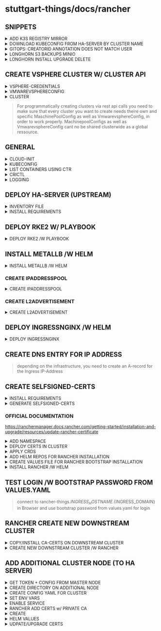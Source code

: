 # stuttgart-things/docs/rancher

## SNIPPETS

<details><summary>ADD K3S REGISTRY MIRROR</summary>

```bash
sudo cat << EOF > /etc/rancher/k3s/registries.yaml 
---
mirrors:
  docker.io:
    endpoint:
      - "https://docker.harbor.idp.example.dev"
EOF

sudo systemctl restart k3s
```

</details>


<details><summary>DOWNLOAD KUBECONFIG FROM HA-SERVER BY CLUSTER NAME</summary>

```bash
# GET CLUSTER ID
RANCHER_HOST=ui.rancher-mgmt.sthings-pve.labul.sva.de
CLUSTER_NAME=andre-dev
BEARER_TOKEN=token-88kns:tm... # GET FROM RANCHER UI
CLUSTERID=`curl -ks "https://${RANCHER_HOST}/v3/clusters/?name=${CLUSTER_NAME}" -H 'content-type: application/json' -H "Authorization: Bearer ${BEARER_TOKEN}" | jq -r .data[0].id`
echo "Cluster ID: ${CLUSTERID}"

# GET KUBECONFIG
curl -ks -X POST -H "Authorization: Bearer ${BEARER_TOKEN}" https://${RANCHER_HOST}/v3/clusters/${CLUSTERID}?action=generateKubeconfig | jq -r ".config"
```

</details>

<details><summary>GITOPS: CREATORID ANNOTATION DOES NOT MATCH USER</summary>

```bash
kubectl delete mutatingwebhookconfigurations rancher.cattle.io
kubectl delete validatingwebhookconfigurations rancher.cattle.io
kubectl -n cattle-system delete service webhook-service
```

</details>


<details><summary>LONGHORN S3 BACKUPS MINIO</summary>

```yaml
apiVersion: v1
data:
  AWS_ACCESS_KEY_ID: <BASE64-SECRET>
  AWS_CERT: <BASE64-SECRET>
  AWS_ENDPOINTS: aHR0cHM6Ly9hcnRpZmFjdHMuZ3VkZS5zdGhpbmdzLXB2ZS5sYWJ1bC5zdmEuZGU=
  AWS_SECRET_ACCESS_KEY: <BASE64-SECRET>
kind: Secret
metadata:
  name: s3-backup
  namespace: longhorn-system
type: Opaque
```

</details>

<details><summary>LONGHORN INSTALL UPGRADE DELETE</summary>

### Add repo to helm (if not already present)
```bash
helm repo add longhorn https://charts.longhorn.io
helm repo update
```

### Check longhorn versions
```bash
helm search repo --versions longhorn
```

### Check values used for installation
```bash
helm ls -n longhorn-system
helm get values longhorn -n longhorn-system
```

### Start longhorn upgrade
```bash
helm upgrade --install longhorn longhorn/longhorn -n longhorn-system --create-namespace --version 1.5.3
kubectl get po -n longhorn-system --watch
```

### Portforward ui
```bash
kubectl port-forward services/longhorn-frontend 8080:http -n longhorn-system
```

### Delete longhorn from cluster
```bash
kubectl -n longhorn-system patch -p '{"value": "true"}' --type=merge lhs deleting-confirmation-flag
helm uninstall longhorn -n longhorn-system
```

</details>

## CREATE VSPHERE CLUSTER W/ CLUSTER API

<details><summary>VSPHERE-CREDENTIALS</summary>

```yaml
apiVersion: v1
kind: Secret
metadata:
  name: labda-vsphere
  namespace: cattle-global-data
  annotations:
    field.cattle.io/description: "labda-vsphere"
    field.cattle.io/name: "labda-vsphere"
    provisioning.cattle.io/driver: "vmwarevsphere"
  labels:
    cattle.io/creator: norman
type: Opaque
stringData:
  vmwarevspherecredentialConfig-password: "<passwort for vshere>"
  vmwarevspherecredentialConfig-username: "<user>"
  vmwarevspherecredentialConfig-vcenter: "<vshere ip>"
  vmwarevspherecredentialConfig-vcenterPort: "<vshere port>"

```

</details>

<details><summary>VMWAREVSPHERECONFIG</summary>

```yaml
apiVersion: rke-machine-config.cattle.io/v1
kind: VmwarevsphereConfig
metadata:
  name: <your-maschine-pool-name>-<cluster-name>
  namespace: fleet-default
common:
  cloudCredentialSecretName: cattle-global-data:labda-vsphere
cloneFrom: /NetApp-HCI-Datacenter/vm/stuttgart-things/vm-templates/u22-rke2-ipi
cfgparam:
  - disk.enableUUID=TRUE
datacenter: /NetApp-HCI-Datacenter
datastoreCluster: /NetApp-HCI-Datacenter/datastore/DatastoreCluster
hostsystem: null
folder: /NetApp-HCI-Datacenter/vm/stuttgart-things/rancher-things
network:
  - /NetApp-HCI-Datacenter/host/NetApp-HCI-Cluster-01/10.100.135.44/tiab-prod
cpuCount: "6"
diskSize: "20480"
memorySize: "6144"
creationType: template
sshPort: "22"
sshUser: docker
sshUserGroup: staff
tag: []
vappProperty: []
customAttribute: []
boot2dockerUrl: ""
contentLibrary: ""
vcenter: "10.100.135.50"
vcenterPort: "443"
vappTransport: null
vappIpallocationpolicy: null
vappIpprotocol: null
cloudinit: |
  runcmd:
    - wget -O /usr/local/share/ca-certificates/labda-vsphere-ca.crt https://vault-vsphere.tiab.labda.sva.de:8200/v1/pki/ca/pem --no-check-certificate
    - update-ca-certificates

```

</details>

<details><summary>CLUSTER</summary>

```yaml
apiVersion: provisioning.cattle.io/v1
kind: Cluster
metadata:
  name: <clustername>
  namespace: fleet-default
  finalizers:
    - wrangler.cattle.io/provisioning-cluster-remove
spec:
  kubernetesVersion: v1.25.9+rke2r1
  cloudCredentialSecretName: cattle-global-data:labda-vsphere
  localClusterAuthEndpoint: {}
  rkeConfig:
    chartValues:
      rke2-calico: {}
    etcd:
      snapshotRetention: 5
      snapshotScheduleCron: 0 */5 * * *
    machineGlobalConfig:
      cni: calico
      disable:
        - rke2-ingress-nginx
        - rke2-metrics-server
      disable-kube-proxy: false
      etcd-expose-metrics: false
      profile: null
    machineSelectorConfig:
      - config:
          protect-kernel-defaults: false
          cloud-provider-name: vsphere
    machinePools:
      - name: <your-master-machine-pool-name>-<cluster-name>
        quantity: 1
        displayName: <your-master-machine-pool-name>-<cluster-name>
        controlPlaneRole: true
        etcdRole: true
        workerRole: false
        machineConfigRef:
          kind: VmwarevsphereConfig
          name: <your-vmwarevsphereconfig-name>
        paused: false
      - name: <your-worker-machine-pool-name>-<cluster-name>
        quantity: 1
        displayName: <your-worker-machine-pool-name>-<cluster-name>
        controlPlaneRole: false
        etcdRole: false
        workerRole: true
        machineConfigRef:
          kind: VmwarevsphereConfig
          name: <your-vmwarevsphereconfig-name>
        paused: false
    registries: {}
    upgradeStrategy:
      controlPlaneConcurrency: 10%
      controlPlaneDrainOptions:
        timeout: 0
      workerConcurrency: 10%
      workerDrainOptions:
        timeout: 0
```
</details>

> For programmatically creating clusters via rest api calls you need to make sure
> that every cluster you want to create needs theire own and specific
> MaschinePoolConfig as well as VmwarevsphereConfig, in order to work properly.
> MachinepoolConfigs as well as VmwarevsphereConfig cant no be shared clusterwide
> as a global ressource.

## GENERAL

<details><summary>CLOUD-INIT</summary>

### PACKAGES/CMD/ANSIBLE EXAMPLE

<details><summary>EXAMPLE CLOUD-INIT CONFIG</summary>

```yaml
#cloud-config
package_update: true
package_upgrade: true
packages:
  - git
  - curl
  - wget
  - git
resize_rootfs: true
growpart:
  mode: auto
  devices: ['/']
  ignore_growroot_disabled: false
ansible:
  package_name: ansible-core
  install_method: distro
  pull:
    url: "https://github.com/stuttgart-things/stuttgart-things.git"
    playbook_name: ansible/playbooks/base-os-cloudinit.yaml
  run_ansible:
    timeout: 5
  galaxy:
    actions:
      - ["ansible-galaxy", "collection", "install", "community.crypto"]
      - ["ansible-galaxy", "collection", "install", "community.general"]
      - ["ansible-galaxy", "collection", "install", "ansible.posix"]
      - ["ansible-galaxy", "install", "git+https://github.com/stuttgart-things/manage-filesystem.git"]
      - ["ansible-galaxy", "install", "git+https://github.com/stuttgart-things/install-configure-vault.git"]
      - ["ansible-galaxy", "install", "git+https://github.com/stuttgart-things/install-requirements.git"]
      - ["ansible-galaxy", "install", "git+https://github.com/stuttgart-things/download-install-binary.git"]
      - ["ansible-galaxy", "install", " git+https://github.com/stuttgart-things/create-os-user.git"]
      - ["ansible-galaxy", "install", " git+https://github.com/stuttgart-things/create-send-webhook.git"]
runcmd:
  - wget -O /usr/local/share/ca-certificates/labda-vsphere-ca.crt https://vault-vsphere.tiab.labda.sva.de:8200/v1/pki/ca/pem --no-check-certificate
  - wget -O /usr/local/share/ca-certificates/labul-vsphere-ca.crt https://vault-vsphere.labul.sva.de:8200/v1/pki/ca/pem --no-check-certificate
  - wget -O /usr/local/share/ca-certificates/labul-ca.crt https://vault.labul.sva.de:8200/v1/pki/ca/pem --no-check-certificate
  - wget -O /usr/local/share/ca-certificates/labda-ca.crt https://vault.tiab.labda.sva.de:8200/v1/pki/ca/pem --no-check-certificate
  - update-ca-certificates
```
</details>

### DEBUG CLOUD-INIT

<details><summary>DEBUG W/ SYSTEMD</summary>

```bash
sudo systemctl status cloud-final.service
sudo cat /var/lib/cloud/data/status.json
```
</details>
</details>

<details><summary>KUBECONFIG</summary>

```bash
export KUBECONFIG=/etc/rancher/rke2/rke2.yaml
/var/lib/rancher/rke2/bin/kubectl get nodes
```
</details>

<details><summary>LIST CONTAINERS USING CTR</summary>

```bash
/var/lib/rancher/rke2/bin/ctr --address /run/k3s/containerd/containerd.sock --namespace k8s.io container ls
```
</details>

<details><summary>CRICTL</summary>

```bash
export CRI_CONFIG_FILE=/var/lib/rancher/rke2/agent/etc/crictl.yaml
/var/lib/rancher/rke2/bin/crictl ps

/var/lib/rancher/rke2/bin/crictl --runtime-endpoint unix:///run/k3s/containerd/containerd.sock ps -a
```
</details>

<details><summary>LOGGING</summary>

```bash
journalctl -f -u rke2-server
/var/lib/rancher/rke2/agent/containerd/containerd.log
/var/lib/rancher/rke2/agent/logs/kubelet.log
```
</details>

## DEPLOY HA-SERVER (UPSTREAM)

<details><summary>INVENTORY FILE</summary>

```bash
cat << EOF > inventory
[initial_master_node]
hostname.<domain>
[additional_master_nodes]
# leave emptyfor singlenode cluster

[all:vars]
ansible_user=<USERNAME>
EOF
```
</details>

<details><summary>INSTALL REQUIREMENTS</summary>

```bash
cat << EOF > requirements.yaml
roles:
- src: https://github.com/stuttgart-things/deploy-configure-rke.git
  scm: git
- src: https://github.com/stuttgart-things/configure-rke-node.git
  scm: git
- src: https://github.com/stuttgart-things/install-requirements.git
  scm: git
- src: https://github.com/stuttgart-things/install-configure-docker.git
  scm: git
- src: https://github.com/stuttgart-things/create-os-user.git
  scm: git
- src: https://github.com/stuttgart-things/download-install-binary.git
  scm: git

collections:
- name: community.crypto
  version: 2.15.1
- name: community.general
  version: 7.3.0
- name: ansible.posix
  version: 1.5.2
- name: kubernetes.core
  version: 2.4.0
EOF
```

`ansible-galaxy install -r requirements.yaml -vv`
</details>

## DEPLOY RKE2 W/ PLAYBOOK

<details><summary>DEPLOY RKE2 /W PLAYBOOK</summary>

```bash
cat << EOF > deployRKE2.yaml
- hosts: all
  become: true

  pre_tasks:
    - name: Include vars
      ansible.builtin.include_vars: "{{ path_to_vars_file }}.yaml"
      when: path_to_vars_file is defined

  vars:
    rke_version: 2
    rke2_k8s_version: 1.26.9 # or less
    rke2_release_kind: rke2r1
    rke2_airgapped_installation: true
    disable_rke2_components:
      - rke2-ingress-nginx
      - rke-snapshot-controller
    cluster_setup: multinode #singlenode
    deploy_helm_charts: false

  roles:
    - role: deploy-configure-rke
EOF
```

`ansible-playbook -i inventory deployRKE2.yaml`
</details>

## INSTALL METALLB /W HELM

<details><summary> INSTALL METALLB /W HELM</summary>

```bash
helm repo add bitnami https://charts.bitnami.com/bitnami
helm repo update
helm upgrade --install metallb -n metallb-system --create-namespace bitnami/metallb
```
</details>

### CREATE IPADDRESSPOOL

<details><summary>CREATE IPADDRESSPOOL</summary>

```bash
kubectl apply -f - << EOF
apiVersion: metallb.io/v1beta1
kind: IPAddressPool
metadata:
    name: ip-pool
    namespace: metallb-system
spec:
    addresses:
    - <ip-range-begin>-<ip-range-end>
EOF
```
</details>

### CREATE L2ADVERTISEMENT

<details><summary>CREATE L2ADVERTISEMENT</summary>

```bash
kubectl apply -f - << EOF
apiVersion: metallb.io/v1beta1
kind: L2Advertisement
metadata:
    name: pool-advertisement
    namespace: metallb-system
spec:
    ipAddressPools:
    - ip-pool
EOF
```

</details>

## DEPLOY INGRESSNGINX /W HELM

<details><summary>DEPLOY INGRESSNGINX</summary>

```bash
helm repo add ingress-nginx https://kubernetes.github.io/ingress-nginx
helm upgrade --install ingress-nginx -n ingress-nginx --create-namespace ingress-nginx/ingress-nginx
```

</details>

## CREATE DNS ENTRY FOR IP ADDRESS

> depending on the infrastructure, you need to create
> an A-record for the Ingress IP-Address

## CREATE SELFSIGNED-CERTS

<details><summary>INSTALL REQUIREMENTS</summary>

```bash
cat << EOF > requirements.yaml
roles:
- src: https://github.com/stuttgart-things/install-requirements.git
  scm: git
- src: https://github.com/stuttgart-things/generate-selfsigned-certs.git
  scm: git
EOF

ansible-galaxy install -r requirements.yaml
```
</details>

<details><summary>GENERATE SELFSIGNED-CERTS</summary>

```bash
cat << EOF > selfsignedcerts.yaml
---
- hosts: localhost
  become: true

  vars:
    ssl_subject: rancher-things.${INGRESS_HOSTNAME}.${INGRESS_DOMAIN}
    ssl_ip: <ingress-ip>
    ca_subject: stuttgart-things
    certs_copy_target: "/tmp/certs/"
    trustbundle_name: cacerts.pem
    key_name: tls.key
    crt_name: tls.crt
    remote_src: true
    generate_certs: true
    install_public_certs: false

  roles:
    - generate-selfsigned-certs
EOF
```

`ansible-playbooks -i inventory selfsignedcerts.yaml -vv`
</details>

### OFFICIAL DOCUMENTATION
https://ranchermanager.docs.rancher.com/getting-started/installation-and-upgrade/resources/update-rancher-certificate

<details><summary>ADD NAMESPACE</summary>

```bash
kubectl create namespace cattle-system
```
</details>

<details><summary>DEPLOY CERTS IN CLUSTER</summary>

```bash
kubectl -n cattle-system create secret tls tls-rancher-ingress \
  --cert=/tmp/certs/tls.crt \
  --key=/tmp/certs/tls.key
```
```bash
kubectl -n cattle-system create secret generic tls-ca \
  --from-file=/tmp/certs/cacerts.pem
```
</details>

<details><summary>APPLY CRDS</summary>

```bash
kubectl apply -f https://github.com/cert-manager/cert-manager/releases/download/v1.13.2/cert-manager.crds.yaml
```
</details>

<details><summary>ADD HELM REPOS FOR RANCHER INSTALLATION</summary>

```bash
helm repo add rancher-stable https://releases.rancher.com/server-charts/stable
```
</details>

<details><summary>CREATE VALUES FILE FOR RANCHER BOOTSTRAP INSTALLATION</summary>

```bash
cat << EOF > values.yaml
global:
  cattle:
    psp:
      enabled: false
bootstrapPassword: ${BOOTSTRAP_PASSWORD}
hostname: ${INGRESS_HOSTNAME}.${INGRESS_DOMAIN}
privateCA: true
ingress:
  enabled: true
  ingressClassName: nginx
  servicePort: 80
EOF
```
</details>

<details><summary>INSTALL RANCHER /W HELM</summary>

```bash
helm upgrade --install rancher rancher-stable/rancher --version v2.7.9 \
  --values values.yaml -n cattle-system
```
</details>

## TEST LOGIN /W BOOTSTRAP PASSWORD FROM VALUES.YAML

> connect to rancher-things.${INGRESS_HOSTNAME}.${INGRESS_DOMAIN} in Browser and
> use bootstrap password from values.yaml for login

## RANCHER CREATE NEW DOWNSTREAM CLUSTER

<details><summary>COPY/INSTALL CA-CERTS ON DOWNSTREAM CLUSTER</summary>

> copy tls.crt to /usr/local/share/ca-certificates on new Host

```bash
update-ca-certificates
```
</details>

<details><summary>CREATE NEW DOWNSTREAM CLUSTER /W RANCHER</summary>

> e.g. in Rancher Cluster Manager create a new cluster > copy Registration Command from web ui > execute on new Hosts cli

</details>

## ADD ADDITIONAL CLUSTER NODE (TO HA SERVER)

<details><summary>GET TOKEN + CONFIG FROM MASTER NODE</summary>

```bash
cat /var/lib/rancher/rke2/token
cat /etc/rancher/rke2/config.yaml
```
</details>

<details><summary>CREATE DIRECTORY ON ADDITIONAL NODE</summary>

```bash
mkdir -p /etc/rancher/rke2
```
</details>

<details><summary>CREATE CONFIG YAML FOR CLUSTER</summary>

```text
Add token to (copied) config
```
```bash
cat << EOF > /etc/rancher/rke2/config.yaml
---
write-kubeconfig-mode: 644
server: https://<master-ip-address>:9345
token: <token_from_master>
cni: <CNI> # e.g. canal
disable: # example
  - rke2-ingress-nginx
  - rke-snapshot-controller
EOF
```
</details>

<details><summary>SET ENV VARS</summary>

```bash
export INSTALL_RKE2_VERSION=v1.28.2+rke2r1 #example - check version/github
export INSTALL_RKE2_CHANNEL_URL=https://update.rke2.io/v1-release/channels #example
export INSTALL_RKE2_CHANNEL=stable #example
export INSTALL_RKE2_METHOD=tar #example

curl -sfL https://get.rke2.io | sh -
```
</details>

<details><summary>ENABLE SERVICE</summary>

```bash
systemctl enable --now rke2-server.service
```
</details>

<details><summary>RANCHER ADD CERTS w/ PRIVATE CA</summary>

[rancher-certificate](https://ranchermanager.docs.rancher.com/getting-started/installation-and-upgrade/resources/update-rancher-certificate)
</details>

<details><summary>CREATE</summary>

```bash
kubectl -n cattle-system create secret tls tls-rancher-ingress \
--cert=tls.crt \
--key=tls.key

kubectl -n cattle-system create secret generic tls-ca \
--from-file=cacerts.pem
```
</details>

<details><summary>HELM VALUES</summary>

```yaml
#..
ingress:
  tls:
    source: secret
privateCA: true
```
</details>

<details><summary>UDPATE/UPGRADE CERTS</summary>

```bash
kubectl -n cattle-system create secret generic tls-ca \
--from-file=cacerts.pem

kubectl -n cattle-system create secret generic tls-ca \
--from-file=cacerts.pem \
--dry-run --save-config -o yaml | kubectl apply -f -

kubectl rollout restart deploy/rancher -n cattle-system
```
</details>
